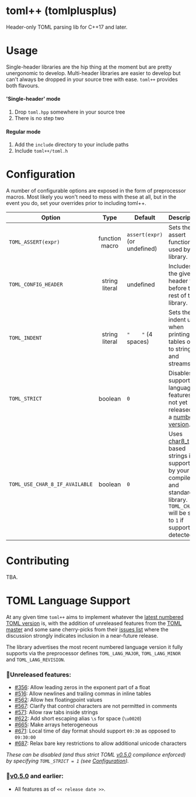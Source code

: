 # toml++ (tomlplusplus)
Header-only TOML parsing lib for C++17 and later.

# Usage
Single-header libraries are the hip thing at the moment but are pretty unergonomic to develop. Multi-header libraries are easier to develop but can't always be dropped in your source tree with ease. `toml++` provides both flavours.

#### 'Single-header' mode
1. Drop `toml.hpp` somewhere in your source tree
2. There is no step two

#### Regular mode
1. Add the `include` directory to your include paths
2. Include `toml++/toml.h`

# Configuration
A number of configurable options are exposed in the form of preprocessor macros. Most likely you won't need to mess
with these at all, but in the event you do, set your overrides prior to including toml++.

| Option                         |      Type      | Default                                    | Description                                                                                                                                                                                     |
|--------------------------------|:--------------:|--------------------------------------------|-------------------------------------------------------------------------------------------------------------------------------------------------------------------------------------------------|
| `TOML_ASSERT(expr)`            | function macro | `assert(expr)` (or undefined)              | Sets the assert function used by the library.                                                                                                                                                   |
| `TOML_CONFIG_HEADER`           | string literal | undefined                                  | Includes the given header file before the rest of the library.                                                                                                                                       |
| `TOML_INDENT`                  | string literal | <code>"&nbsp;&nbsp;&nbsp;&nbsp;"</code> (4 spaces)                        | Sets the indent used when printing tables out to strings and streams.                                                                                                                    |
| `TOML_STRICT`                  |     boolean    | `0`                                        | Disables support for language features not yet released in a [numbered version](https://github.com/toml-lang/toml/releases).                                                                    |
| `TOML_USE_CHAR_8_IF_AVAILABLE` |     boolean    | `0`                                        | Uses [char8_t](https://en.cppreference.com/w/cpp/keyword/char8_t)-based strings if supported by your compiler and standard library. `TOML_CHAR_8` will be set to `1` if support is detected.    |

# Contributing
TBA.

# TOML Language Support
At any given time `toml++` aims to implement whatever the [latest numbered TOML version](https://github.com/toml-lang/toml/releases) is, with the addition
of unreleased features from the [TOML master](https://github.com/toml-lang/toml/blob/master/README.md) and some sane cherry-picks from their
[issues list](https://github.com/toml-lang/toml/issues) where the discussion strongly indicates inclusion in a near-future release.

The library advertises the most recent numbered language version it fully supports via the preprocessor defines `TOML_LANG_MAJOR`, `TOML_LANG_MINOR` and `TOML_LANG_REVISION`.

### **🔸Unreleased features:**
- [#356](https://github.com/toml-lang/toml/issues/356): Allow leading zeros in the exponent part of a float
- [#516](https://github.com/toml-lang/toml/issues/516): Allow newlines and trailing commas in inline tables
- [#562](https://github.com/toml-lang/toml/issues/562): Allow hex floatingpoint values
- [#567](https://github.com/toml-lang/toml/issues/567): Clarify that control characters are not permitted in comments
- [#571](https://github.com/toml-lang/toml/issues/571): Allow raw tabs inside strings
- [#622](https://github.com/toml-lang/toml/issues/622): Add short escaping alias `\s` for space (`\u0020`)
- [#665](https://github.com/toml-lang/toml/issues/665): Make arrays heterogeneous
- [#671](https://github.com/toml-lang/toml/issues/671): Local time of day format should support `09:30` as opposed to `09:30:00`
- [#687](https://github.com/toml-lang/toml/issues/687): Relax bare key restrictions to allow additional unicode characters

_These can be disabled (and thus strict TOML [v0.5.0](https://github.com/toml-lang/toml/tree/v0.5.0) compliance enforced) by specifying `TOML_STRICT = 1` (see [Configuration](#Configuration))._

### **🔹[v0.5.0](https://github.com/toml-lang/toml/releases/tag/v0.5.0) and earlier:**
- All features as of `<< release date >>`.

